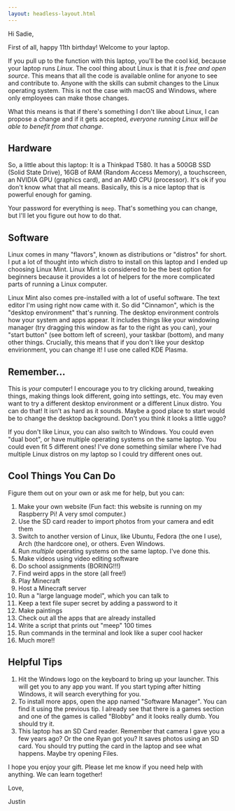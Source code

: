 ```yaml
---
layout: headless-layout.html
---
```

Hi Sadie,

First of all, happy 11th birthday! Welcome to your laptop.

If you pull up to the function with this laptop, you'll be the cool kid, because your laptop runs *Linux*. The cool thing about Linux is that it is *free and open source*. This means that all the code is available online for anyone to see and contribute to. Anyone with the skills can submit changes to the Linux operating system. This is not the case with macOS and Windows, where only employees can make those changes.

What this means is that if there's something I don't like about Linux, I can propose a change and if it gets accepted, *everyone running Linux will be able to benefit from that change*.

## Hardware
So, a little about this laptop: It is a Thinkpad T580. It has a 500GB SSD (Solid State Drive), 16GB of RAM (Random Access Memory), a touchscreen, an NVIDIA GPU (graphics card), and an AMD CPU (processor). It's ok if you don't know what that all means. Basically, this is a nice laptop that is powerful enough for gaming.

Your password for everything is `meep`. That's something you can change, but I'll let you figure out how to do that.

## Software
Linux comes in many "flavors", known as distributions or "distros" for short. I put a lot of thought into which distro to install on this laptop and I ended up choosing Linux Mint. Linux Mint is considered to be the best option for beginners because it provides a lot of helpers for the more complicated parts of running a Linux computer.

Linux Mint also comes pre-installed with a lot of useful software. The text editor I'm using right now came with it. So did "Cinnamon", which is the "desktop environment" that's running. The desktop environment controls how your system and apps appear. It includes things like your windowing manager (try dragging this window as far to the right as you can), your "start button" (see bottom left of screen), your taskbar (bottom), and many other things. Crucially, this means that if you don't like your desktop envirionment, you can change it! I use one called KDE Plasma.

## Remember...
This is *your* computer! I encourage you to try clicking around, tweaking things, making things look different, going into settings, etc. You may even want to try a different desktop environment or a different Linux distro. You can do that! It isn't as hard as it sounds. Maybe a good place to start would be to change the desktop background. Don't you think it looks a little uggo?

If you don't like Linux, you can also switch to Windows. You could even "dual boot", or have multiple operating systems on the same laptop. You could even fit 5 different ones! I've done something similar where I've had multiple Linux distros on my laptop so I could try different ones out.

## Cool Things You Can Do
Figure them out on your own or ask me for help, but you can:
1. Make your own website (Fun fact: this website is running on my Raspberry Pi! A very smol computer.)
2. Use the SD card reader to import photos from your camera and edit them
3. Switch to another version of Linux, like Ubuntu, Fedora (the one I use), Arch (the hardcore one), or others. Even Windows.
4. Run *multiple* operating systems on the same laptop. I've done this.
5. Make videos using video editing software
6. Do school assignments (BORING!!!)
7. Find weird apps in the store (all free!)
8. Play Minecraft
9. Host a Minecraft server
10. Run a "large language model", which you can talk to
11. Keep a text file super secret by adding a password to it
12. Make paintings
13. Check out all the apps that are already installed
14. Write a script that prints out "meep" 100 times
15. Run commands in the terminal and look like a super cool hacker
16. Much more!!

## Helpful Tips
1. Hit the Windows logo on the keyboard to bring up your launcher. This will get you to any app you want. If you start typing after hitting Windows, it will search everything for you.
2. To install more apps, open the app named "Software Manager". You can find it using the previous tip. I already see that there is a games section and one of the games is called "Blobby" and it looks really dumb. You should try it.
3. This laptop has an SD Card reader. Remember that camera I gave you a few years ago? Or the one Ryan got you? It saves photos using an SD card. You should try putting the card in the laptop and see what happens. Maybe try opening Files.

I hope you enjoy your gift. Please let me know if you need help with anything. We can learn together!

Love,

Justin